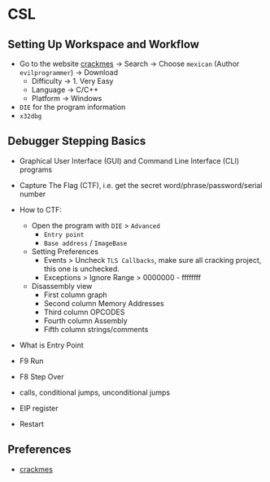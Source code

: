 # CSL

## Setting Up Workspace and Workflow

- Go to the website [crackmes](https://crackmes.one) -> Search -> Choose `mexican` (Author `evilprogrammer`) -> Download
  - Difficulty -> 1. Very Easy
  - Language -> C/C++
  - Platform -> Windows
- `DIE` for the program information
- `x32dbg`

## Debugger Stepping Basics

- Graphical User Interface (GUI) and Command Line Interface (CLI) programs

- Capture The Flag (CTF), i.e. get the secret word/phrase/password/serial number

- How to CTF:
  - Open the program with `DIE` > `Advanced`
    - `Entry point`
    - `Base address` / `ImageBase`
  - Setting Preferences
    - Events > Uncheck `TLS Callbacks`, make sure all cracking project, this one is unchecked.
    - Exceptions > Ignore Range > 0000000 - ffffffff
  - Disassembly view
    - First column graph
    - Second column Memory Addresses
    - Third column OPCODES
    - Fourth column Assembly
    - Fifth column strings/comments

- What is Entry Point
- F9 Run
- F8  Step Over
- calls, conditional jumps, unconditional jumps
- EIP register
- Restart

## Preferences

- [crackmes](https://crackmes.one/)
